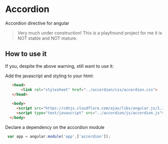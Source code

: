 # Accordion

Accordion directive for angular

> Very much under construction!
> This is a playfround project for me it is NOT stable and NOT mature.

## How to use it 
If you, despite the above warning, still want to use it:

Add the javascript and styling to your html:

```html
   <head>
       <link rel="stylesheet" href="../accordion/css/accordion.css">
   </head>
   
   <body>
     <script src="https://cdnjs.cloudflare.com/ajax/libs/angular.js/1.3.14/angular.min.js"></script>
     <script type="text/javascript" src="../accordion/js/accordion.js"></script>
  </body>
```
Declare a dependency on the accordion module
```javascript
 var app = angular.module('app',['accordion']);
```








